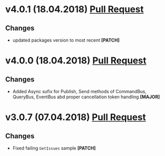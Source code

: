 ﻿# v4.0.1 (18.04.2018) [Pull Request](https://github.com/oskardudycz/GoldenEye/pull/57)

## Changes

* updated packages version to most recent **[PATCH]**

# v4.0.0 (18.04.2018) [Pull Request](https://github.com/oskardudycz/GoldenEye/pull/56)

## Changes

* Added Async sufix for Publish, Send methods of CommandBus, QueryBus, EventBus abd proper cancellation token handling **[MAJOR]**


# v3.0.7 (07.04.2018) [Pull Request](https://github.com/oskardudycz/GoldenEye/pull/53)

## Changes

* Fixed failing `GetIssues` sample **[PATCH]**

